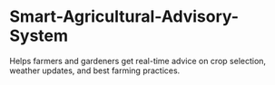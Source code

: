# Smart-Agricultural-Advisory-System
Helps farmers and gardeners get real-time advice on crop selection, weather updates, and best farming practices.
